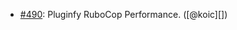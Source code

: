 * [#490](https://github.com/rubocop/rubocop-performance/pull/490): Pluginfy RuboCop Performance. ([@koic][])
